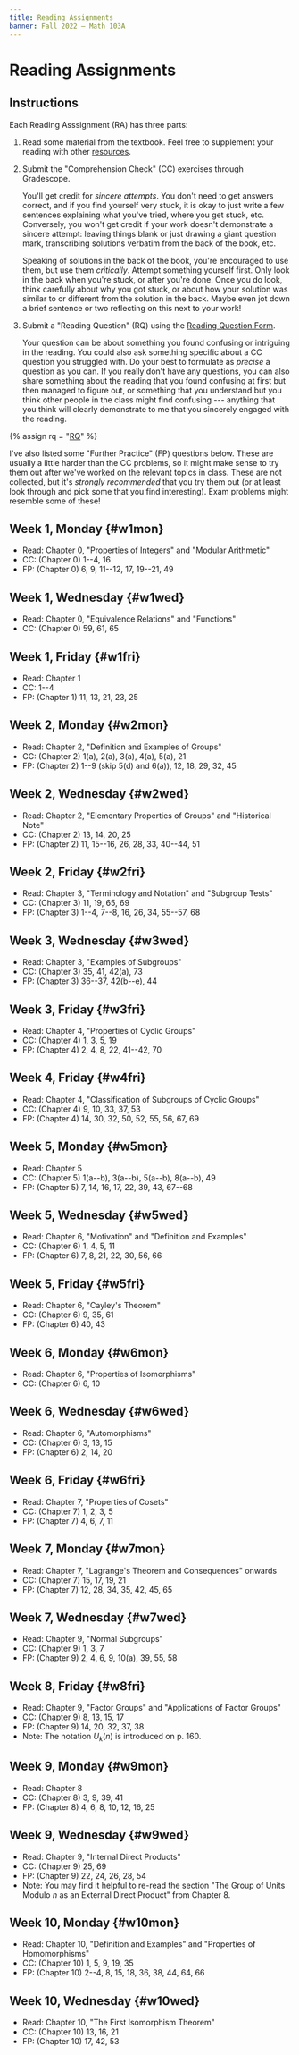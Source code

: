 ```yaml
---
title: Reading Assignments
banner: Fall 2022 — Math 103A
---
```


# Reading Assignments

## Instructions

Each Reading Asssignment (RA) has three parts:  

1. Read some material from the textbook. Feel free to supplement your reading with other [resources](resources). 

2. Submit the "Comprehension Check" (CC) exercises through Gradescope. 

    You'll get credit for *sincere attempts*. You don't need to get answers correct, and if you find yourself very stuck, it is okay to just write a few sentences explaining what you've tried, where you get stuck, etc. Conversely, you won't get credit if your work doesn't demonstrate a sincere attempt: leaving things blank or just drawing a giant question mark, transcribing solutions verbatim from the back of the book, etc. 
    
    Speaking of solutions in the back of the book, you're encouraged to use them, but use them *critically*. Attempt something yourself first. Only look in the back when you're stuck, or after you're done. Once you do look, think carefully about why you got stuck, or about how your solution was similar to or different from the solution in the back. Maybe even jot down a brief sentence or two reflecting on this next to your work!

3. Submit a "Reading Question" (RQ) using the [Reading Question Form](https://docs.google.com/forms/d/e/1FAIpQLSfgexfD2TlbI3rsMFLS_EA1H2IwAG2jiewm4uR1fuXLUhvRFw/viewform). 

    Your question can be about something you found confusing or intriguing in the reading. You could also ask something specific about a CC question you struggled with. Do your best to formulate as *precise* a question as you can. If you really don't have any questions, you can also share something about the reading that you found confusing at first but then managed to figure out, or something that you understand but you think other people in the class might find confusing --- anything that you think will clearly demonstrate to me that you sincerely engaged with the reading. 

{% assign rq = "[RQ](https://docs.google.com/forms/d/e/1FAIpQLSfgexfD2TlbI3rsMFLS_EA1H2IwAG2jiewm4uR1fuXLUhvRFw/viewform)" %}

I've also listed some "Further Practice" (FP) questions below. These are usually a little harder than the CC problems, so it might make sense to try them out after we've worked on the relevant topics in class. These are not collected, but it's *strongly recommended* that you try them out (or at least look through and pick some that you find interesting). Exam problems might resemble some of these! 
    
## Week 1, Monday {#w1mon}

* Read: Chapter 0, "Properties of Integers" and "Modular Arithmetic"
* CC: (Chapter 0) 1--4, 16
* FP: (Chapter 0) 6, 9, 11--12, 17, 19--21, 49

## Week 1, Wednesday {#w1wed}

* Read: Chapter 0, "Equivalence Relations" and "Functions"
* CC: (Chapter 0) 59, 61, 65

## Week 1, Friday {#w1fri}

* Read: Chapter 1
* CC: 1--4
* FP: (Chapter 1) 11, 13, 21, 23, 25

## Week 2, Monday {#w2mon}

* Read: Chapter 2, "Definition and Examples of Groups"
* CC: (Chapter 2) 1(a), 2(a), 3(a), 4(a), 5(a), 21 
* FP: (Chapter 2) 1--9 (skip 5(d) and 6(a)), 12, 18, 29, 32, 45

## Week 2, Wednesday {#w2wed}

* Read: Chapter 2, "Elementary Properties of Groups" and "Historical Note"
* CC: (Chapter 2) 13, 14, 20, 25 
* FP: (Chapter 2) 11, 15--16, 26, 28, 33, 40--44, 51

## Week 2, Friday {#w2fri}

* Read: Chapter 3, "Terminology and Notation" and "Subgroup Tests"
* CC: (Chapter 3) 11, 19, 65, 69
* FP: (Chapter 3) 1--4, 7--8, 16, 26, 34, 55--57, 68

## Week 3, Wednesday {#w3wed}

* Read: Chapter 3, "Examples of Subgroups"
* CC: (Chapter 3) 35, 41, 42(a), 73
* FP: (Chapter 3) 36--37, 42(b--e), 44

## Week 3, Friday {#w3fri}

* Read: Chapter 4, "Properties of Cyclic Groups"
* CC: (Chapter 4) 1, 3, 5, 19
* FP: (Chapter 4) 2, 4, 8, 22, 41--42, 70

## Week 4, Friday {#w4fri}

* Read: Chapter 4, "Classification of Subgroups of Cyclic Groups"
* CC: (Chapter 4) 9, 10, 33, 37, 53
* FP: (Chapter 4) 14, 30, 32, 50, 52, 55, 56, 67, 69  

## Week 5, Monday {#w5mon}

* Read: Chapter 5
* CC: (Chapter 5) 1(a--b), 3(a--b), 5(a--b), 8(a--b), 49  
* FP: (Chapter 5) 7, 14, 16, 17, 22, 39, 43, 67--68

## Week 5, Wednesday {#w5wed}

* Read: Chapter 6, "Motivation" and "Definition and Examples"
* CC: (Chapter 6) 1, 4, 5, 11
* FP: (Chapter 6) 7, 8, 21, 22, 30, 56, 66

## Week 5, Friday {#w5fri}

* Read: Chapter 6, "Cayley's Theorem"
* CC: (Chapter 6) 9, 35, 61
* FP: (Chapter 6) 40, 43

## Week 6, Monday {#w6mon} 

* Read: Chapter 6, "Properties of Isomorphisms"
* CC: (Chapter 6) 6, 10

## Week 6, Wednesday {#w6wed}

* Read: Chapter 6, "Automorphisms"
* CC: (Chapter 6) 3, 13, 15
* FP: (Chapter 6) 2, 14, 20

## Week 6, Friday {#w6fri}

* Read: Chapter 7, "Properties of Cosets"
* CC: (Chapter 7) 1, 2, 3, 5
* FP: (Chapter 7) 4, 6, 7, 11

## Week 7, Monday {#w7mon}

* Read: Chapter 7, "Lagrange's Theorem and Consequences" onwards
* CC: (Chapter 7) 15, 17, 19, 21
* FP: (Chapter 7) 12, 28, 34, 35, 42, 45, 65

## Week 7, Wednesday {#w7wed}

* Read: Chapter 9, "Normal Subgroups"
* CC: (Chapter 9) 1, 3, 7
* FP: (Chapter 9) 2, 4, 6, 9, 10(a), 39, 55, 58

## Week 8, Friday {#w8fri}

* Read: Chapter 9, "Factor Groups" and "Applications of Factor Groups"
* CC: (Chapter 9) 8, 13, 15, 17
* FP: (Chapter 9) 14, 20, 32, 37, 38
* Note: The notation $U_k(n)$ is introduced on p. 160.

## Week 9, Monday {#w9mon}

* Read: Chapter 8
* CC: (Chapter 8) 3, 9, 39, 41
* FP: (Chapter 8) 4, 6, 8, 10, 12, 16, 25

## Week 9, Wednesday {#w9wed}

* Read: Chapter 9, "Internal Direct Products"
* CC: (Chapter 9) 25, 69
* FP: (Chapter 9) 22, 24, 26, 28, 54
* Note: You may find it helpful to re-read the section "The Group of Units Modulo $n$ as an External Direct Product" from Chapter 8. 

## Week 10, Monday {#w10mon}

* Read: Chapter 10, "Definition and Examples" and "Properties of Homomorphisms"
* CC: (Chapter 10) 1, 5, 9, 19, 35
* FP: (Chapter 10) 2--4, 8, 15, 18, 36, 38, 44, 64, 66

## Week 10, Wednesday {#w10wed}

* Read: Chapter 10, "The First Isomorphism Theorem"
* CC: (Chapter 10) 13, 16, 21
* FP: (Chapter 10) 17, 42, 53



